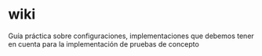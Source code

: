 # wiki
Guía práctica sobre configuraciones, implementaciones que debemos tener en cuenta para la implementación de pruebas de concepto
